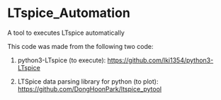 # LTspice_Automation
A tool to executes LTspice automatically 

This code was made from the following two code:

1. python3-LTspice (to execute):
https://github.com/lki1354/python3-LTspice

2. LTSpice data parsing library for python (to plot):
https://github.com/DongHoonPark/ltspice_pytool
